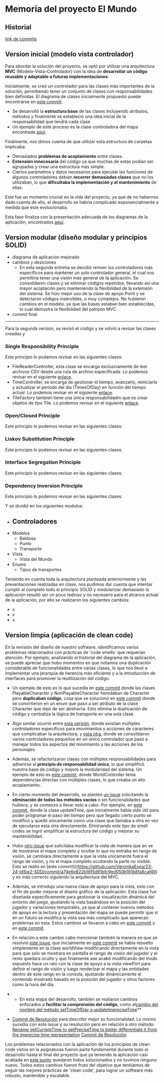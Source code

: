 # Memoria del proyecto El Mundo

## Historial
[link de commits](https://github.com/VeronikaEspa/23-24-IdSw2-SDD/commits/develop/)

## Version inicial (modelo vista controlador)
Para abordar la solución del proyecto, se optó por utilizar una arquitectura **MVC** (Modelo-Vista-Controlador) con la idea de **desarrollar un código reusable y adaptable a futuras implementaciones**. 

Inicialmente, se creó un controlador para las clases más importantes de la solución, permitiendo tener un conjunto de clases con responsabilidades bien definidas. El diagrama de clases inicialmente propuesto puede encontrarse en [este commit](https://github.com/VeronikaEspa/23-24-IdSw2-SDD/commit/99a071a70c0c760b78c1e3a2f5536427a5419e9f).

- Se desarrolló la **estructura base** de las clases incluyendo atributos, métodos y finalmente se estableció una idea inicial de la responsabilidad que tendrá cada clase
- Un ejemplo de este proceso es la clase controladora del mapa encontrada [aquí](https://github.com/VeronikaEspa/23-24-IdSw2-SDD/commit/cc9a169d12120d72328096d0e9d0b1abecea10ee).

Finalmente, nos dimos cuenta de que utilizar esta estructura de carpetas implicaba:
- Demasiados **problemas de acoplamiento** entre clases. 
- **Extensión innecesaria** del código ya que muchas de estas podían ser agrupadas y crear una estructura más simple.
- Ciertos parámetros y datos necesarios para ejecutar las funciones de algunos controladores debían **recorrer demasiadas clases** que no los utilizaban, lo que **dificultaba la implementación y el mantenimiento** de ellas.

Este fue un momento crucial en la vida del proyecto, ya que de no habernos dado cuenta de ello, el desarrollo se habría complicado exponencialmente a medida que este evolucionaba.

Esta fase finaliza con la presentación adecuada de los diagramas de la aplicación, encontrados [aquí](https://github.com/VeronikaEspa/23-24-IdSw2-SDD/commit/223607cb4002db26bcf9eafd7ae84e5f22b92be6).

## Version modular (diseño modular y principios SOLID)
- diagrama de aplicacion mejorado
- cambios y desiciones
    - En esta segunda entreha se decidió remver los controladores más específicos para mantener un solo controlador general, el cual nos permitiría tener una visión más general de la aplicación. Se consolidaron clases y se eliminar códigos repetidos, llevando asi una mayor acoplación pero manteniendo la flexibilidad de la extensión del sistema. Se hizo mejor uso de la clase de apoyo Point y se detectaron códigos inservibles, o muy complejos. No hubieron cambios en el modelo, ya que las bases estaban bien establecidas, lo cual demustra la flexibilidad del patrpon MVC.
- commit final


---------------

Para la segunda version, se revisó el código y se volvió a revisar las clases creadas y 

### Single Responsibility Principle

Este principio lo podemos revisar en las siguientes clases:
- FileReaderController, esta clase se encarga exclusivamente de leer archivos CSV desde una ruta de archivo especificada. Lo podemos revisar en el siguiente [enlace](https://github.com/VeronikaEspa/23-24-IdSw2-SDD/blob/ab2cbba4f062d0ee2dccfe25824332cbbdc55d6e/legacy/Controllers/FileReaderController.java).
- TimeController, se encarga de gestionar el tiempo, avanzarlo, reiniciarlo y actualizar el período del día (TimesOfDay) en función del tiempo actual. Lo podemos revisar en el siguiente [enlace](https://github.com/VeronikaEspa/23-24-IdSw2-SDD/blob/ab2cbba4f062d0ee2dccfe25824332cbbdc55d6e/legacy/Controllers/TimeController.java).
- TileFactory tambien tiene una única responsabilidadm que es crear objetos de tipo Tile. Lo podemos revisar en el siguiente [enlace](https://github.com/VeronikaEspa/23-24-IdSw2-SDD/blob/ab2cbba4f062d0ee2dccfe25824332cbbdc55d6e/legacy/Factories/TileFactory.java).


### Open/Closed Principle
Este principio lo podemos revisar en las siguientes clases:


### Liskov Substitution Principle
Este principio lo podemos revisar en las siguientes clases:


### Interface Segregation Principle
Este principio lo podemos revisar en las siguientes clases:


### Dependency Inversion Principle
Este principio lo podemos revisar en las siguientes clases:



Y se dividió en los siguientes modulos:
- Controladores
    - 
- Modelos
    - Baldosa
    - Punto
    - Transporte
- Vista
    - Vista del Mundo
- Enums
    - Tipos de transportes


Teniendo en cuenta toda la arquitectura planteada anteriormente y las presentaciones realizadas en clase, nos pudimos dar cuenta que intentar cumplir al completo todo el principio SOLID y modularizar demasiado la aplicación resultó ser un poco tedioso y no necesario para el alcance actual de la aplicación, por ello se realizaron los siguientes cambios:

- x
- x
- x

## Version limpia (aplicación de clean code)
En la revisión del diseño de nuestro software, identificamos varios problemas relacionados con prácticas de 'code smells' que requerían atención. Por ejemplo, analizando el historial del diagrama de la aplicación, se puede apreciar que hubo momentos en que notamos una duplicación considerable de funcionalidades entre varias clases, lo que nos llevó a implementar una jerarquía de herencia más eficiente y a la introducción de interfaces para promover la reutilización del código. 

- Un ejemplo de esto es lo que sucedía en [este commit](https://github.com/VeronikaEspa/23-24-IdSw2-SDD/commit/495203327decbc61e82819a08117934cd01c774f) donde las clases PlayableCharacter y NonPlayableCharacter heredaban de Character pero **duplicaban código**, cosa que se solucionó en [este commit](https://github.com/VeronikaEspa/23-24-IdSw2-SDD/commit/76ab2a1b8329cf38bb6606680c1a00e7d22f92ed) donde se convirtieron en un enum que pasó a ser atributo de la clase Character que dejó de ser abstracta. 
Esto elimina la duplicación de código y centraliza la lógica de transporte en una sola clase.
- Algo similar ocurrió entre [esta versión](https://github.com/VeronikaEspa/23-24-IdSw2-SDD/commit/223607cb4002db26bcf9eafd7ae84e5f22b92be6), donde existían múltiples controladores específicos para movimientos y acciones de caracteres que complicaban la arquitectura, y [esta otra](https://github.com/VeronikaEspa/23-24-IdSw2-SDD/commit/5897b65705e7e43850c51e468b46c8c8017aee92), donde se consolidaron varios controladores pequeños en un único controlador que pasó a manejar todos los aspectos del movimiento y las acciones de los personajes.

- Además, se refactorizaron clases con múltiples responsabilidades para adherirse al **principio de responsabilidad única**, lo que simplificó nuestra base de código y mejoró la modularidad del sistema. Un ejemplo de esto es  [este commit](https://github.com/VeronikaEspa/23-24-IdSw2-SDD/commit/ab2cbba4f062d0ee2dccfe25824332cbbdc55d6e), donde WorldController tenía dependencias directas con múltiples clases, lo que creaba un alto acoplamiento.
  
- En cierto momento del desarrollo, se planteó [un issue](https://github.com/mmasias/23-24-IdSw2-SDD/issues/38) solicitando la **eliminación de todos los métodos vacíos** o sin funcionalidades que hubiera, y se comenzó a llevar esto a cabo. Por ejemplo, en [este commit](https://github.com/VeronikaEspa/23-24-IdSw2-SDD/commit/d46320aa31c91c0437ea33cb25471ad768926e56), donde la clase updateTime, que inicialmente había sido útil para poder programar el paso del tiempo pero que llegado cierto punto se modificó y quedó únicamente como una clase que llamaba a otra en vez de ejecutarse esta otra directamente. Eliminando este tipo de smell codes se logró simplificar la estructura del código y mejorar su mantenibilidad.
- Hubo [otro issue](https://github.com/mmasias/23-24-IdSw2-SDD/issues/48) que solicitaba modificar la vista de manera que en ve de mostrarse el mapa completo y ocultar lo que no entraba en rango de visión, se cambiara directamente a que la vista unicamente fuera el rango de visión, y no el mapa completo ocultando la parte no visible. Esto se realió en [este commit]((https://github.com/VeronikaEspa/23-24-IdSw2-SDD/commit/a74e6e822b16f5d91bfc9ed050b161b8fa8caf49) y es más correcto siguiendo la arquitectura del MVC.
- Además, se introdujo una nueva clase de apoyo para la vista, esto con el fin de poder mejorar el diseño gráfico de la aplicación. Esta clase fue diseñada específicamente para gestionar la visualización dinámica del entorno del juego, ajustando la vista basándose en la posición del jugador y variaciones temporales, ya que al contener nuevos métodos de apoyo en la lectura y presentación del mapa se puede permitir que si en un futuro se modifica la vista sea más complicado que aparecan problemas en esta. Estos cambios se llevaron a cabo en [este commit](https://github.com/VeronikaEspa/23-24-IdSw2-SDD/commit/af2895f2ac6f703562838a055361d55a890ed9d4) y en [este commit](https://github.com/VeronikaEspa/23-24-IdSw2-SDD/commit/8ef3f0317285e6a6ad08cc3526a3dc7dc4d39a08).
- En relación a este cambio cabe mencionar también la manera en que se resolvió [este issue](https://github.com/VeronikaEspa/23-24-IdSw2-SDD/issues/44), que inicialmente en [este commit](https://github.com/VeronikaEspa/23-24-IdSw2-SDD/commit/26d8731f9f00e7a9f7874455a01134d0e3d95bac) se había resuelto simplemente en la clase worldView modificando directamente en la vista para que solo se mostrara en pantalla el rango de visión del jugador y el resto quedara oculto y que finalmente ase acabó modificando del modo expuesto hace un rato con la clase de apoyo a la vista viewPort para definir el rango de visión y luego renderizar el mapa y las entidades dentro de este rango en la consola, ajustando dinámicamente el contenido mostrado basado en la posición del jugador y otros factores como la hora del día.
- - En esta etapa del desarrollo, también se realiaron cambios enfocados a **facilitar la comprensión del código**, como el[cambio del nombre del método setTimeOfDay a updateImpreciseTime](https://github.com/mmasias/23-24-IdSw2-SDD/issues/36)**
- [Commit de Resolución](https://github.com/VeronikaEspa/23-24-IdSw2-SDD/commit/b6a9578109199159168b30568c7eab820230f8a4)  para describir mejor su funcionalidad. Lo mismo sucedía con este issue y su resolución pero en relación a otro método: [Rename getCurrentTime to getPreciseTime to better differentiate it from the imprecise time representation](https://github.com/mmasias/23-24-IdSw2-SDD/issues/37) [Commit de Resolución](https://github.com/VeronikaEspa/23-24-IdSw2-SDD/commit/b6a9578109199159168b30568c7eab820230f8a4)

Los problemas relacionados con la aplicación de los principios de clean code vistos en la asignaturas fueron parte fundamental durante todo el desarrollo hasta el final del proyecto que ya teniendo la aplicación casi acabada en [este punto](https://github.com/VeronikaEspa/23-24-IdSw2-SDD/commit/af2895f2ac6f703562838a055361d55a890ed9d4) quedaron todos solucionados y no tuvimos ninguno nuevo. Todos estos cambios fueron fruto del objetivo que tenñiamos de seguir las mejores prácticas de 'clean code', para lograr un software más robusto, mantenible y escalable.
